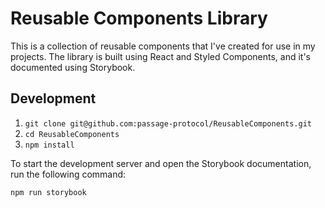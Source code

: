 # Reusable Components Library

This is a collection of reusable components that I've created for use in my projects. The library is built using React and Styled Components, and it's documented using Storybook.

## Development

1. `git clone git@github.com:passage-protocol/ReusableComponents.git`
2. `cd ReusableComponents`
3. `npm install`

To start the development server and open the Storybook documentation, run the following command:

`npm run storybook`
